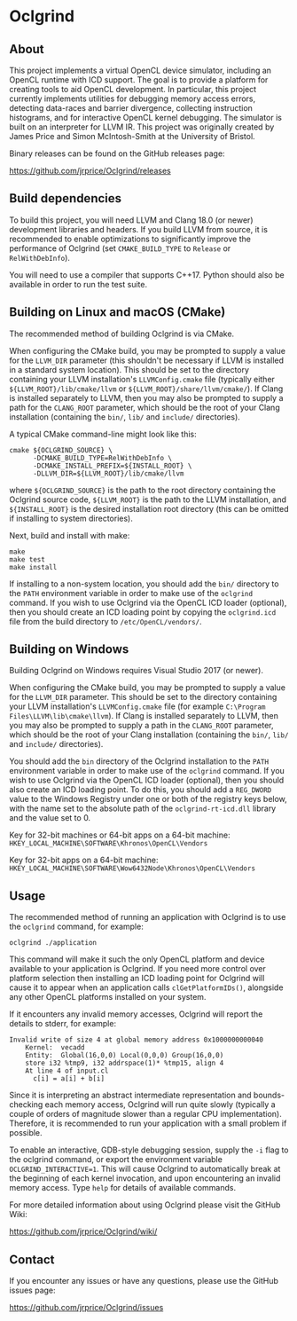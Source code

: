 Oclgrind
========

About
-----
This project implements a virtual OpenCL device simulator, including
an OpenCL runtime with ICD support. The goal is to provide a platform
for creating tools to aid OpenCL development. In particular, this
project currently implements utilities for debugging memory access
errors, detecting data-races and barrier divergence, collecting
instruction histograms, and for interactive OpenCL kernel debugging.
The simulator is built on an interpreter for LLVM IR. This project was
originally created by James Price and Simon McIntosh-Smith at the
University of Bristol.

Binary releases can be found on the GitHub releases page:

  https://github.com/jrprice/Oclgrind/releases


Build dependencies
------------------
To build this project, you will need LLVM and Clang 18.0 (or newer)
development libraries and headers. If you build LLVM from source, it
is recommended to enable optimizations to significantly improve the
performance of Oclgrind (set `CMAKE_BUILD_TYPE` to `Release` or
`RelWithDebInfo`).

You will need to use a compiler that supports C++17. Python should
also be available in order to run the test suite.


Building on Linux and macOS (CMake)
-----------------------------------
The recommended method of building Oclgrind is via CMake.

When configuring the CMake build, you may be prompted to supply a
value for the `LLVM_DIR` parameter (this shouldn't be necessary if
LLVM is installed in a standard system location). This should be set
to the directory containing your LLVM installation's
`LLVMConfig.cmake` file (typically either
`${LLVM_ROOT}/lib/cmake/llvm` or `${LLVM_ROOT}/share/llvm/cmake/`).
If Clang is installed separately to LLVM, then you may also be
prompted to supply a path for the `CLANG_ROOT` parameter, which should
be the root of your Clang installation (containing the `bin/`, `lib/`
and `include/` directories).

A typical CMake command-line might look like this:

    cmake ${OCLGRIND_SOURCE} \
          -DCMAKE_BUILD_TYPE=RelWithDebInfo \
          -DCMAKE_INSTALL_PREFIX=${INSTALL_ROOT} \
          -DLLVM_DIR=${LLVM_ROOT}/lib/cmake/llvm

where `${OCLGRIND_SOURCE}` is the path to the root directory
containing the Oclgrind source code, `${LLVM_ROOT}` is the path to the
LLVM installation, and `${INSTALL_ROOT}` is the desired installation
root directory (this can be omitted if installing to system
directories).

Next, build and install with make:

    make
    make test
    make install

If installing to a non-system location, you should add the `bin/`
directory to the `PATH` environment variable in order to make use of
the `oclgrind` command. If you wish to use Oclgrind via the OpenCL ICD
loader (optional), then you should create an ICD loading point by
copying the `oclgrind.icd` file from the build directory to
`/etc/OpenCL/vendors/`.


Building on Windows
-------------------
Building Oclgrind on Windows requires Visual Studio 2017 (or newer).

When configuring the CMake build, you may be prompted to supply a
value for the `LLVM_DIR` parameter. This should be set to the
directory containing your LLVM installation's `LLVMConfig.cmake` file
(for example `C:\Program Files\LLVM\lib\cmake\llvm`). If Clang is
installed separately to LLVM, then you may also be prompted to supply
a path in the `CLANG_ROOT` parameter, which should be the root of your
Clang installation (containing the `bin/`, `lib/` and `include/`
directories).

You should add the `bin` directory of the Oclgrind installation to the
`PATH` environment variable in order to make use of the `oclgrind`
command. If you wish to use Oclgrind via the OpenCL ICD loader
(optional), then you should also create an ICD loading point. To do
this, you should add a `REG_DWORD` value to the Windows Registry under
one or both of the registry keys below, with the name set to the
absolute path of the `oclgrind-rt-icd.dll` library and the value set
to 0.

Key for 32-bit machines or 64-bit apps on a 64-bit machine:
`HKEY_LOCAL_MACHINE\SOFTWARE\Khronos\OpenCL\Vendors`

Key for 32-bit apps on a 64-bit machine:
`HKEY_LOCAL_MACHINE\SOFTWARE\Wow6432Node\Khronos\OpenCL\Vendors`


Usage
-----
The recommended method of running an application with Oclgrind is to
use the `oclgrind` command, for example:

    oclgrind ./application

This command will make it such the only OpenCL platform and device
available to your application is Oclgrind. If you need more control
over platform selection then installing an ICD loading point for
Oclgrind will cause it to appear when an application calls
`clGetPlatformIDs()`, alongside any other OpenCL platforms installed
on your system.

If it encounters any invalid memory accesses, Oclgrind will
report the details to stderr, for example:

    Invalid write of size 4 at global memory address 0x1000000000040
        Kernel:  vecadd
        Entity:  Global(16,0,0) Local(0,0,0) Group(16,0,0)
        store i32 %tmp9, i32 addrspace(1)* %tmp15, align 4
        At line 4 of input.cl
          c[i] = a[i] + b[i]

Since it is interpreting an abstract intermediate representation and
bounds-checking each memory access, Oclgrind will run quite slowly
(typically a couple of orders of magnitude slower than a regular CPU
implementation). Therefore, it is recommended to run your application
with a small problem if possible.

To enable an interactive, GDB-style debugging session, supply the `-i`
flag to the oclgrind command, or export the environment variable
`OCLGRIND_INTERACTIVE=1`. This will cause Oclgrind to automatically
break at the beginning of each kernel invocation, and upon
encountering an invalid memory access. Type `help` for details of
available commands.

For more detailed information about using Oclgrind please visit the
GitHub Wiki:

  https://github.com/jrprice/Oclgrind/wiki/


Contact
-------
If you encounter any issues or have any questions, please use the
GitHub issues page:

  https://github.com/jrprice/Oclgrind/issues
